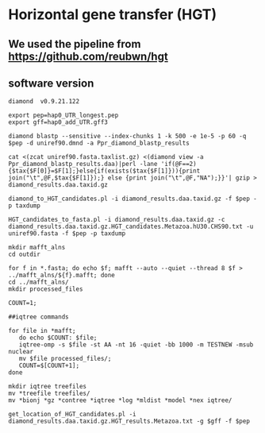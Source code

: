 # Horizontal gene transfer (HGT) 
## We used the pipeline from https://github.com/reubwn/hgt
## software version
    diamond  v0.9.21.122
      
    export pep=hap0_UTR_longest.pep
    export gff=hap0_add_UTR.gff3
    
    diamond blastp --sensitive --index-chunks 1 -k 500 -e 1e-5 -p 60 -q $pep -d uniref90.dmnd -a Ppr_diamond_blastp_results
    
    cat <(zcat uniref90.fasta.taxlist.gz) <(diamond view -a Ppr_diamond_blastp_results.daa)|perl -lane 'if(@F==2){$tax{$F[0]}=$F[1];}else{if(exists($tax{$F[1]})){print join("\t",@F,$tax{$F[1]});} else {print join("\t",@F,"NA");}}'| gzip > diamond_results.daa.taxid.gz
    
    diamond_to_HGT_candidates.pl -i diamond_results.daa.taxid.gz -f $pep -p taxdump
    
    HGT_candidates_to_fasta.pl -i diamond_results.daa.taxid.gz -c diamond_results.daa.taxid.gz.HGT_candidates.Metazoa.hU30.CHS90.txt -u uniref90.fasta -f $pep -p taxdump
    
    mkdir mafft_alns
    cd outdir
    
    for f in *.fasta; do echo $f; mafft --auto --quiet --thread 8 $f > ../mafft_alns/${f}.mafft; done
    cd ../mafft_alns/
    mkdir processed_files
    
    COUNT=1;
    
    ##iqtree commands
    
    for file in *mafft;
       do echo $COUNT: $file;
       iqtree-omp -s $file -st AA -nt 16 -quiet -bb 1000 -m TESTNEW -msub nuclear
       mv $file processed_files/;
       COUNT=$[COUNT+1];
    done
    
    mkdir iqtree treefiles
    mv *treefile treefiles/
    mv *bionj *gz *contree *iqtree *log *mldist *model *nex iqtree/
    
    get_location_of_HGT_candidates.pl -i diamond_results.daa.taxid.gz.HGT_results.Metazoa.txt -g $gff -f $pep
